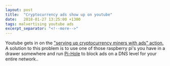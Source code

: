 ```yaml
---
layout: post
title:  "Cryptocurrency ads show up on youtube"
date:   2018-01-27 13:25:00 +1300
tags: malvertising youtube ads
excerpt_separator: "<!--more-->"
---
```

Youtube gets in on the ["serving up cryptocurrency miners with ads" action.](https://arstechnica.com/information-technology/2018/01/now-even-youtube-serves-ads-with-cpu-draining-cryptocurrency-miners/)
A solution to this problem is to use one of those raspberry pi's you have in a drawer somewhere and run [Pi-Hole](https://pi-hole.net/) to block ads on a DNS level for your entire network.. 
